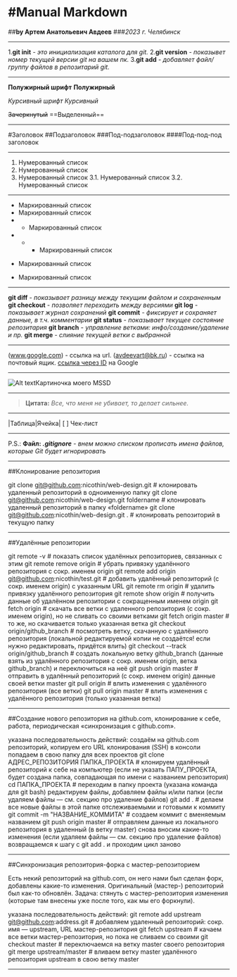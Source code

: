 #Manual Markdown 
====================================
##**by Артем Анатольевич Авдеев**
###*2023 г. Челябинск*

---
1.**git init** - *это инициализация каталога для git.*
2.**git version** *- показывет номер текущей версии git на вашем пк.*
3.**git add**  - *добавляет файл/группу файлов в репозитарий git.*

---
**Полужирный шрифт**
__Полужирный__

*Курсивный шрифт*
_Курсивный_

~~Зачеркнутый~~
==Выделенный==

---
#Заголовок
##Подзаголовок
###Под-подзаголовок
####Под-под-под заголовок

---
1. Нумерованный список
2. Нумерованный список
3. Нумерованный список
3.1. Нумерованный список
3.2. Нумерованный список

---
* Маркированный список
* Маркированный список
* * Маркированный список
* * * Маркированный список
  
- Маркированный список
+ Маркированный список

---
**git diff** - *показывает разницу между текущим файлом и сохраненным*
**git checkout** - *позволяет переходить между версиями*
**git log** - *показывает журнал сохранений*
**git commit** - *фиксирует и сохраняет данные, в т.ч. комментарии*
**git status** - *показывает текущее состояние репозитария*
**git branch** - *управление ветками: инфо/создание/удаление и пр.*
**git merge** - *слияние текущей ветки с выбранной*

---
(www.google.com) - ссылка на url.
(avdeevart@bk.ru) - ссылка на почтовый ящик.
[ссылка через ID](www.google.com) на Google

---
![Alt text](2023-500-4.jpg_640x640.jpg)Картиночка моего MSSD

---
>**Цитата:** *Все, что меня не убивает, то делает сильнее.*

---
|Таблица|Ячейка|
[ ] Чек-лист

---

P.S.:
**Файл: _.gitignore_** - *внем можно списком прописать имена файлов, которые Git будет игнорировать*

---

##Клонирование репозитория

git clone git@github.com:nicothin/web-design.git # клонировать удаленный репозиторий в одноименную папку
git clone git@github.com:nicothin/web-design.git foldername # клонировать удаленный репозиторий в папку «foldername»
git clone git@github.com:nicothin/web-design.git . # клонировать репозиторий в текущую папку

---

##Удалённые репозитории

git remote -v # показать список удалённых репозиториев, связанных с этим
git remote remove origin # убрать привязку удалённого репозитория с сокр. именем origin
git remote add origin git@github.com:nicothin/test.git # добавить удалённый репозиторий (с сокр. именем origin) с указанным URL
git remote rm origin # удалить привязку удалённого репозитория
git remote show origin # получить данные об удалённом репозитории с сокращенным именем origin
git fetch origin # скачать все ветки с удаленного репозитория (с сокр. именем origin), но не сливать со своими ветками
git fetch origin master # то же, но скачивается только указанная ветка
git checkout origin/github_branch # посмотреть ветку, скачанную с удалённого репозитория (локальной редактируемой копии не создаётся! если нужно редактировать, придётся влить)
git checkout --track origin/github_branch # создать локальную ветку github_branch (данные взять из удалённого репозитория с сокр. именем origin, ветка github_branch) и переключиться на неё
git push origin master # отправить в удалённый репозиторий (с сокр. именем origin) данные своей ветки master
git pull origin # влить изменения с удалённого репозитория (все ветки)
git pull origin master # влить изменения с удалённого репозитория (только указанная ветка)

---

##Создание нового репозитория на github.com, клонирование к себе, работа, периодическая «синхронизация с github.com».

указана последовательность действий:
создаём на github.com репозиторий, копируем его URL клонирования (SSH)
в консоли попадаем в свою папку для всех проектов
git clone АДРЕС_РЕПОЗИТОРИЯ ПАПКА_ПРОЕКТА # клонируем удалённый репозиторий к себе на компьютер (если не указать ПАПУ_ПРОЕКТА, будет создана папка, совпадающая по имени с названием репозитория)
cd ПАПКА_ПРОЕКТА # переходим в папку проекта (указана команда для git bash)
редактируем файлы, добавляем файлы и/или папки (если удаляем файлы — см. секцию про удаление файлов)
git add . # делаем все новые файлы в этой папке отслеживаемыми и готовыми к коммиту
git commit -m "НАЗВАНИЕ_КОММИТА" # создаем коммит с вменяемым названием
git push origin master # отправляем данные из локального репозитория в удаленный (в ветку master)
снова вносим какие-то изменения (если удаляем файлы — см. секцию про удаление файлов)
возвращаемся к шагу с git add . и проходим цикл заново

---

##Синхронизация репозитория-форка с мастер-репозиторием

Есть некий репозиторий на github.com, он него нами был сделан форк, добавлены какие-то изменения. Оригинальный (мастер-) репозиторий был как-то обновлён. Задача: стянуть с мастер-репозитория изменения (которые там внесены уже после того, как мы его форкнули).

 указана последовательность действий:
git remote add upstream git@github.com:address.git # добавляем удаленный репозиторий: сокр. имя — upstream, URL мастер-репозитория
git fetch upstream # качаем все ветки мастер-репозитория, но пока не сливаем со своими
git checkout master # переключаемся на ветку master своего репозитория
git merge upstream/master # вливаем ветку master удалённого репозитория upstream в свою ветку master

---
